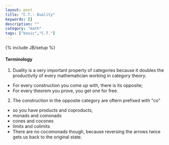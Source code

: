 ```yaml
---
layout: post
title: "C.T.: Duality"
keywords: []
description: ""
category: "math"
tags: ["basic","C.T."]
---
```

{% include JB/setup %}

#### Terminology
1. Duality is a very important  property of categories because it doubles the
productivity of every mathematician working in category theory.
- For every construction you come up with, there is its opposite;
- For every theorem you prove, you get one for free.

2. The construction in the opposite category are oftern prefixed with "co"
- so you have products and coproducts, 
- monads and comonads
- cones and cocones
- limits and colimits
- There are no cocomonads though, because reversing the arrows twice gets us
  back to the original state.



